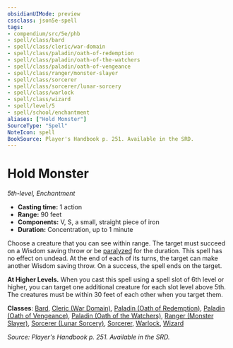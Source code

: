 ```yaml
---
obsidianUIMode: preview
cssclass: json5e-spell
tags:
- compendium/src/5e/phb
- spell/class/bard
- spell/class/cleric/war-domain
- spell/class/paladin/oath-of-redemption
- spell/class/paladin/oath-of-the-watchers
- spell/class/paladin/oath-of-vengeance
- spell/class/ranger/monster-slayer
- spell/class/sorcerer
- spell/class/sorcerer/lunar-sorcery
- spell/class/warlock
- spell/class/wizard
- spell/level/5
- spell/school/enchantment
aliases: ["Hold Monster"]
SourceType: "Spell"
NoteIcon: spell
BookSource: Player's Handbook p. 251. Available in the SRD.
---
```

# Hold Monster
*5th-level, Enchantment*  

- **Casting time:** 1 action
- **Range:** 90 feet
- **Components:** V, S, a small, straight piece of iron
- **Duration:** Concentration, up to 1 minute

Choose a creature that you can see within range. The target must succeed on a Wisdom saving throw or be [paralyzed](/2-Mechanics/CLI/rules/conditions.md#paralyzed) for the duration. This spell has no effect on undead. At the end of each of its turns, the target can make another Wisdom saving throw. On a success, the spell ends on the target.

**At Higher Levels.** When you cast this spell using a spell slot of 6th level or higher, you can target one additional creature for each slot level above 5th. The creatures must be within 30 feet of each other when you target them.

**Classes**: [Bard](/2-Mechanics/CLI/classes/bard.md), [Cleric (War Domain)](/2-Mechanics/CLI/classes/cleric-war-domain.md), [Paladin (Oath of Redemption)](/2-Mechanics/CLI/classes/paladin-oath-of-redemption-xge.md), [Paladin (Oath of Vengeance)](/2-Mechanics/CLI/classes/paladin-oath-of-vengeance.md), [Paladin (Oath of the Watchers)](/2-Mechanics/CLI/classes/paladin-oath-of-the-watchers-tce.md), [Ranger (Monster Slayer)](/2-Mechanics/CLI/classes/ranger-monster-slayer-xge.md), [Sorcerer (Lunar Sorcery)](/2-Mechanics/CLI/classes/sorcerer-lunar-sorcery-dsotdq.md), [Sorcerer](/2-Mechanics/CLI/classes/sorcerer.md), [Warlock](/2-Mechanics/CLI/classes/warlock.md), [Wizard](/2-Mechanics/CLI/classes/wizard.md)

*Source: Player's Handbook p. 251. Available in the SRD.*